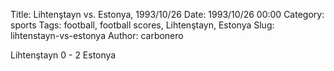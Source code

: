 Title: Lihtenştayn vs. Estonya, 1993/10/26
Date: 1993/10/26 00:00
Category: sports
Tags: football, football scores, Lihtenştayn, Estonya
Slug: lihtenstayn-vs-estonya
Author: carbonero


Lihtenştayn 0 - 2 Estonya
